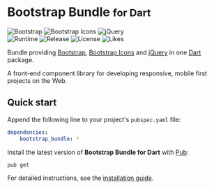 # Bootstrap Bundle <small>for Dart</small>
![Bootstrap](https://badgen.net/badge/bootstrap/v4.5.0/yellow) ![Bootstrap Icons](https://badgen.net/badge/bs-icons/v1.0.0-alpha5/yellow) ![jQuery](https://badgen.net/badge/jquery/v3.5.1/yellow)  
![Runtime](https://badgen.net/pub/sdk-version/bootstrap_bundle) ![Release](https://badgen.net/pub/v/bootstrap_bundle) ![License](https://badgen.net/pub/license/bootstrap_bundle) ![Likes](https://badgen.net/pub/likes/bootstrap_bundle)

Bundle providing [Bootstrap](https://getbootstrap.com), [Bootstrap Icons](https://icons.getbootstrap.com) and [jQuery](https://jquery.com) in one [Dart](https://dart.dev) package.

A front-end component library for developing responsive, mobile first projects on the Web.

## Quick start
Append the following line to your project's `pubspec.yaml` file:

``` yaml
dependencies:
	bootstrap_bundle: *
```

Install the latest version of **Bootstrap Bundle for Dart** with [Pub](https://dart.dev/tools/pub):

``` shell
pub get
```

For detailed instructions, see the [installation guide](installation.md).
